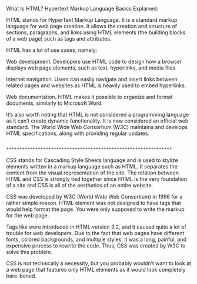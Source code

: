 What Is HTML? Hypertext Markup Language Basics Explained:

HTML stands for HyperText Markup Language. It is a standard markup language for web page creation. It allows the creation and structure of sections, paragraphs, and links using HTML elements (the building blocks of a web page) such as tags and attributes. 

HTML has a lot of use cases, namely:

Web development. Developers use HTML code to design how a browser displays web page elements, such as text, hyperlinks, and media files. 

Internet navigation. Users can easily navigate and insert links between related pages and websites as HTML is heavily used to embed hyperlinks. 

Web documentation. HTML makes it possible to organize and format documents, similarly to Microsoft Word.

It’s also worth noting that HTML is not considered a programming language as it can’t create dynamic functionality. It is now considered an official web standard. The World Wide Web Consortium (W3C) maintains and develops HTML specifications, along with providing regular updates. 

                       ***************************************************************

CSS stands for Cascading Style Sheets language and is used to stylize elements written in a markup language such as HTML. It separates the content from the visual representation of the site. The relation between HTML and CSS is strongly tied together since HTML is the very foundation of a site and CSS is all of the aesthetics of an entire website.

CSS was developed by W3C (World Wide Web Consortium) in 1996 for a rather simple reason. HTML element was not designed to have tags that would help format the page. You were only supposed to write the markup for the web page.

Tags like <font> were introduced in HTML version 3.2, and it caused quite a lot of trouble for web developers. Due to the fact that web pages have different fonts, colored backgrounds, and multiple styles, it was a long, painful, and expensive process to rewrite the code. Thus, CSS was created by W3C to solve this problem.

CSS is not technically a necessity, but you probably wouldn’t want to look at a web page that features only HTML elements as it would look completely bare-boned.